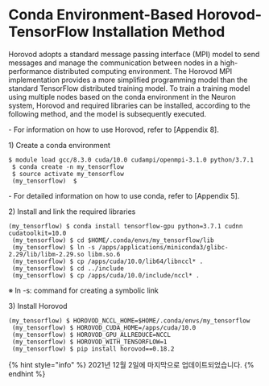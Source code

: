 # Conda Environment-Based Horovod-TensorFlow Installation Method

Horovod adopts a standard message passing interface (MPI) model to send messages and manage the communication between nodes in a high-performance distributed computing environment. The Horovod MPI implementation provides a more simplified programming model than the standard TensorFlow distributed training model. To train a training model using multiple nodes based on the conda environment in the Neuron system, Horovod and required libraries can be installed, according to the following method, and the model is subsequently executed.

\- For information on how to use Horovod, refer to \[Appendix 8].



1\) Create a conda environment

```
$ module load gcc/8.3.0 cuda/10.0 cudampi/openmpi-3.1.0 python/3.7.1
 $ conda create -n my_tensorflow
 $ source activate my_tensorflow
 (my_tensorflow)  $
```

\- For detailed information on how to use conda, refer to \[Appendix 5].



2\) Install and link the required libraries

```
(my_tensorflow) $ conda install tensorflow-gpu python=3.7.1 cudnn cudatoolkit=10.0
 (my_tensorflow) $ cd $HOME/.conda/envs/my_tensorflow/lib
 (my_tensorflow) $ ln -s /apps/applications/miniconda3/glibc-2.29/lib/libm-2.29.so libm.so.6
 (my_tensorflow) $ cp /apps/cuda/10.0/lib64/libnccl* .
 (my_tensorflow) $ cd ../include
 (my_tensorflow) $ cp /apps/cuda/10.0/include/nccl* .
```

※ ln -s: command for creating a symbolic link



3\) Install Horovod

```
(my_tensorflow) $ HOROVOD_NCCL_HOME=$HOME/.conda/envs/my_tensorflow
 (my_tensorflow) $ HOROVOD_CUDA_HOME=/apps/cuda/10.0 
 (my_tensorflow) $ HOROVOD_GPU_ALLREDUCE=NCCL
 (my_tensorflow) $ HOROVOD_WITH_TENSORFLOW=1 
 (my_tensorflow) $ pip install horovod==0.18.2
```

{% hint style="info" %}
2021년 12월 2일에 마지막으로 업데이트되었습니다.
{% endhint %}
